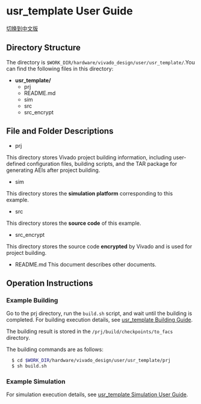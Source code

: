 # usr_template User Guide

[切换到中文版](./README_CN.md)

## Directory Structure

The directory is `$WORK_DIR/hardware/vivado_design/user/usr_template/`.You can find the following files in this directory:

- **usr_template/**
  - prj
  - README.md
  - sim
  - src
  - src_encrypt

## File and Folder Descriptions

- prj

This directory stores Vivado project building information, including user-defined configuration files, building scripts, and the TAR package for generating AEIs after project building.

- sim

This directory stores the **simulation platform** corresponding to this example.

- src

This directory stores the **source code** of this example.

- src_encrypt

This directory stores the source code **encrypted** by Vivado and is used for project building.

- README.md
  This document describes other documents.

## Operation Instructions

### Example Building

Go to the prj directory, run the `build.sh` script, and wait until the building is completed.
For building execution details, see [usr_template Building Guide](./prj/README.md).

The building result is stored in the `/prj/build/checkpoints/to_facs` directory.

The building commands are as follows:

```bash
  $ cd $WORK_DIR/hardware/vivado_design/user/usr_template/prj
  $ sh build.sh
```

### Example Simulation

For simulation execution details, see [usr_template Simulation User Guide](./sim/README.md).

